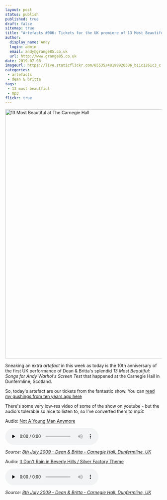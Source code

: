 ```yaml
---
layout: post
status: publish
published: true
draft: false
sitemap: true
title: "Artefacts #006: Tickets for the UK premiere of 13 Most Beautiful"
author:
  display_name: Andy
  login: admin
  email: andy@grange85.co.uk
  url: http://www.grange85.co.uk
date: 2019-07-08
imageurl: https://live.staticflickr.com/65535/48199920386_b11c1261c3_c.jpg
categories:
 - artefacts
 - dean & britta
tags:
 - 13 most beautfiul
 - mp3
flickr: true
---
```

<a data-flickr-embed="true"  href="https://www.flickr.com/photos/grange85/48199920386/in/dateposted/" title="13 Most Beautiful at The Carnegie Hall"><img src="https://live.staticflickr.com/65535/48199920386_b11c1261c3_c.jpg" width="800" height="800" alt="13 Most Beautiful at The Carnegie Hall"></a>

Sneaking an extra _artefact_ in this week as today is the 10th anniversary of the first UK performance of Dean & Britta's splendid _13 Most Beautiful: Songs for Andy Warhol's Screen Test_ that happened at the Carnegie Hall in Dunfermline, Scotland.

So, today's artefact are our tickets from the fantastic show. You can [read my gushings from ten years ago here](/2009/07/09/13-most-beautiful-at-the-carnegie-hall-in-dunfermline/)

There's some very low-res video of some of the show on youtube - but the audio's tolerable so nice to listen to, so I've converted them to mp3:

<div class="well">
  <p class="audio">Audio: <a href="https://media.fullofwishes.co.uk/07-dean_and_britta/audio/2009-07-08-13mb-carnegie-hall-not-a-young-man.mp3">Not A Young Man Anymore</a></p>
  <audio controls="controls" preload="none" src="https://media.fullofwishes.co.uk/07-dean_and_britta/audio/2009-07-08-13mb-carnegie-hall-not-a-young-man.mp3"></audio>
  <p class="source small text-right"><em>Source: <a href="https://www.fullofwishes.co.uk/database/dean-and-britta/shows/2009/2009-07-08-dean-britta-carnegie-hall-dunfermline-uk/">8th July 2009 - Dean & Britta - Carnegie Hall, Dunfermline, UK</a></em></p>
</div>


<div class="well">
  <p class="audio">Audio: <a href="https://media.fullofwishes.co.uk/07-dean_and_britta/audio/2009-07-08-13mb-carnegie-hall-beverly-hills-silver-factory.mp3">It Don't Rain in Beverly Hills / Silver Factory Theme</a></p>
  <audio controls="controls" preload="none" src="https://media.fullofwishes.co.uk/07-dean_and_britta/audio/2009-07-08-13mb-carnegie-hall-beverly-hills-silver-factory.mp3"></audio>
  <p class="source small text-right"><em>Source: <a href="https://www.fullofwishes.co.uk/database/dean-and-britta/shows/2009/2009-07-08-dean-britta-carnegie-hall-dunfermline-uk/">8th July 2009 - Dean & Britta - Carnegie Hall, Dunfermline, UK</a></em></p>
</div>


